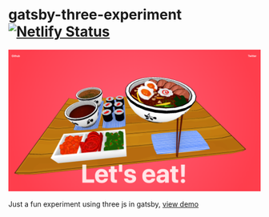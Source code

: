 # gatsby-three-experiment [![Netlify Status](https://api.netlify.com/api/v1/badges/b3e67525-785e-4ccf-b1e7-c4a8022d1148/deploy-status)](https://app.netlify.com/sites/gatsby-three-experiment-shaun/deploys)

![Preview Screenshot](screenshot.png)

Just a fun experiment using three js in gatsby, [view demo](https://getramen.wtf/)




